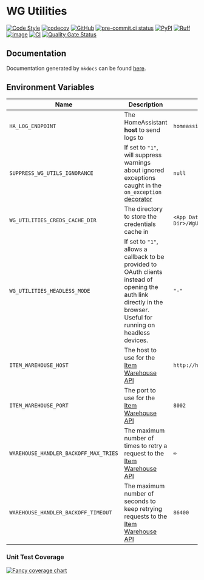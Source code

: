 # WG Utilities
[![Code Style](https://img.shields.io/badge/code%20style-black-black)](https://github.com/worgarside/wg-utilities)
[![codecov](https://codecov.io/gh/worgarside/wg-utilities/branch/develop/graph/badge.svg?token=5IJW9KBSV6)](https://codecov.io/gh/worgarside/wg-utilities)
[![GitHub](https://img.shields.io/github/v/tag/worgarside/wg-utilities?logo=github&sort=semver)](https://github.com/worgarside/wg-utilities)
[![pre-commit.ci status](https://results.pre-commit.ci/badge/github/worgarside/wg-utilities/develop.svg)](https://results.pre-commit.ci/latest/github/worgarside/wg-utilities/develop)
[![PyPI](https://img.shields.io/pypi/v/wg-utilities.svg?logo=python)](https://pypi.python.org/pypi/wg-utilities)
[![Ruff](https://img.shields.io/endpoint?url=https://raw.githubusercontent.com/charliermarsh/ruff/main/assets/badge/v1.json)](https://github.com/charliermarsh/ruff)
[![image](https://img.shields.io/pypi/pyversions/wg-utilities.svg)](https://pypi.python.org/pypi/wg-utilities)
[![CI](https://github.com/worgarside/wg-utilities/actions/workflows/ci_deployment.yml/badge.svg?branch=main&event=push)](https://github.com/worgarside/wg-utilities/actions/workflows/ci_deployment.yml)
[![Quality Gate Status](https://sonarcloud.io/api/project_badges/measure?project=worgarside_wg-utilities&metric=alert_status)](https://sonarcloud.io/summary/new_code?id=worgarside_wg-utilities)

## Documentation

Documentation generated by `mkdocs` can be found [here](https://worgarside.github.io/wg-utilities/).

## Environment Variables

| Name | Description | Default |
|------|-------------|---------|
| `HA_LOG_ENDPOINT` | The HomeAssistant **host** to send logs to | `homeassistant.local:8001` |
| `SUPPRESS_WG_UTILS_IGNORANCE` | If set to `"1"`, will suppress warnings about ignored exceptions caught in the `on_exception` [decorator](https://github.com/worgarside/wg-utilities/blob/main/wg_utilities/exceptions/__init__.py#L67) | `null` |
| `WG_UTILITIES_CREDS_CACHE_DIR` | The directory to store the credentials cache in | `<App Data Dir>/WgUtilities/oauth_credentials/` |
| `WG_UTILITIES_HEADLESS_MODE` | If set to `"1"`, allows a callback to be provided to OAuth clients instead of opening the auth link directly in the browser. Useful for running on headless devices. | `"-"` |
| `ITEM_WAREHOUSE_HOST` | The host to use for the [Item Warehouse API](https://github.com/worgarside/addon-item-warehouse-api) | `http://homeassistant.local` |
| `ITEM_WAREHOUSE_PORT` | The port to use for the [Item Warehouse API](https://github.com/worgarside/addon-item-warehouse-api) | `8002` |
| `WAREHOUSE_HANDLER_BACKOFF_MAX_TRIES` | The maximum number of times to retry a request to the [Item Warehouse API](https://github.com/worgarside/addon-item-warehouse-api) | `∞` |
| `WAREHOUSE_HANDLER_BACKOFF_TIMEOUT` | The maximum number of seconds to keep retrying requests to the [Item Warehouse API](https://github.com/worgarside/addon-item-warehouse-api) | `86400` |

### Unit Test Coverage

[![Fancy coverage chart](https://codecov.io/gh/worgarside/wg-utilities/branch/develop/graphs/tree.svg?token=5IJW9KBSV6)](https://codecov.io/gh/worgarside/wg-utilities)
